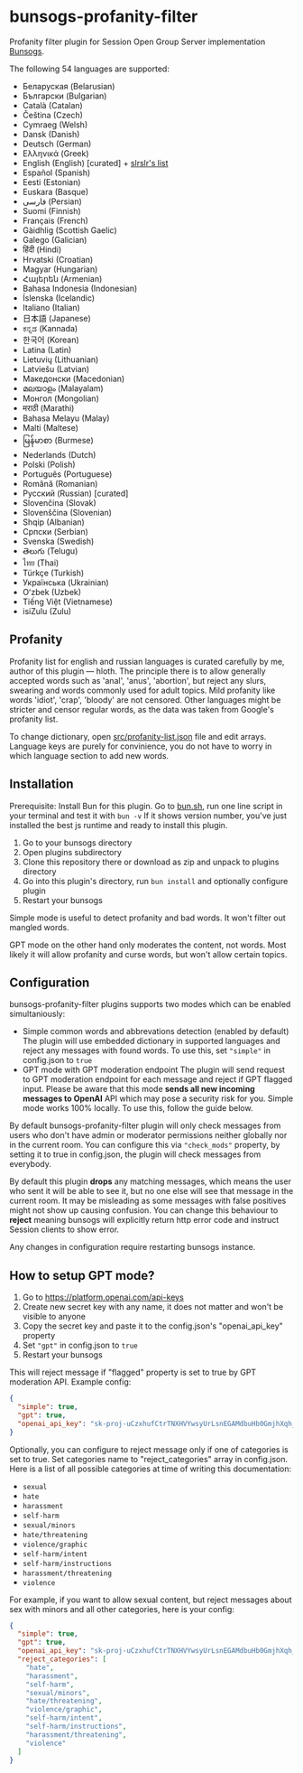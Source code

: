 # bunsogs-profanity-filter

Profanity filter plugin for Session Open Group Server implementation [Bunsogs](https://github.com/VityaSchel/bunsogs).

The following 54 languages are supported:
- Беларуская (Belarusian)
- Български (Bulgarian)
- Català (Catalan)
- Čeština (Czech)
- Cymraeg (Welsh)
- Dansk (Danish)
- Deutsch (German)
- Ελληνικά (Greek)
- English (English) \[curated\] + [slrslr's list](https://github.com/slrslr/session-sogs/blob/main/profanity-block-list.txt)
- Español (Spanish)
- Eesti (Estonian)
- Euskara (Basque)
- فارسی (Persian)
- Suomi (Finnish)
- Français (French)
- Gàidhlig (Scottish Gaelic)
- Galego (Galician)
- हिंदी (Hindi)
- Hrvatski (Croatian)
- Magyar (Hungarian)
- Հայերեն (Armenian)
- Bahasa Indonesia (Indonesian)
- Íslenska (Icelandic)
- Italiano (Italian)
- 日本語 (Japanese)
- ಕನ್ನಡ (Kannada)
- 한국어 (Korean)
- Latina (Latin)
- Lietuvių (Lithuanian)
- Latviešu (Latvian)
- Македонски (Macedonian)
- മലയാളം (Malayalam)
- Монгол (Mongolian)
- मराठी (Marathi)
- Bahasa Melayu (Malay)
- Malti (Maltese)
- မြန်မာစာ (Burmese)
- Nederlands (Dutch)
- Polski (Polish)
- Português (Portuguese)
- Română (Romanian)
- Русский (Russian) \[curated\]
- Slovenčina (Slovak)
- Slovenščina (Slovenian)
- Shqip (Albanian)
- Српски (Serbian)
- Svenska (Swedish)
- తెలుగు (Telugu)
- ไทย (Thai)
- Türkçe (Turkish)
- Українська (Ukrainian)
- Oʻzbek (Uzbek)
- Tiếng Việt (Vietnamese)
- isiZulu (Zulu)

## Profanity

Profanity list for english and russian languages is curated carefully by me, author of this plugin — hloth. The principle there is to allow generally accepted words such as 'anal', 'anus', 'abortion', but reject any slurs, swearing and words commonly used for adult topics. Mild profanity like words 'idiot', 'crap', 'bloody' are not censored. Other languages might be stricter and censor regular words, as the data was taken from Google's profanity list.


To change dictionary, open [src/profanity-list.json](./src/profanity-list.json) file and edit arrays. Language keys are purely for convinience, you do not have to worry in which language section to add new words.

## Installation 

Prerequisite: Install Bun for this plugin. Go to [bun.sh](https://bun.sh), run one line script in your terminal and test it with `bun -v` If it shows version number, you've just installed the best js runtime and ready to install this plugin.

1. Go to your bunsogs directory
2. Open plugins subdirectory
3. Clone this repository there or download as zip and unpack to plugins directory
4. Go into this plugin's directory, run `bun install` and optionally configure plugin
5. Restart your bunsogs

Simple mode is useful to detect profanity and bad words. It won't filter out mangled words.

GPT mode on the other hand only moderates the content, not words. Most likely it will allow profanity and curse words, but won't allow certain topics.

## Configuration

bunsogs-profanity-filter plugins supports two modes which can be enabled simultaniously:

- Simple common words and abbrevations detection (enabled by default)
  The plugin will use embedded dictionary in supported languages and reject any messages with found words.
  To use this, set `"simple"` in config.json to `true` 
- GPT mode with GPT moderation endpoint
  The plugin will send request to GPT moderation endpoint for each message and reject if GPT flagged input. Please be aware that this mode **sends all new incoming messages to OpenAI** API which may pose a security risk for you. Simple mode works 100% locally.
  To use this, follow the guide below.

By default bunsogs-profanity-filter plugin will only check messages from users who don't have admin or moderator permissions neither globally nor in the current room. You can configure this via `"check_mods"` property, by setting it to true in config.json, the plugin will check messages from everybody.

By default this plugin **drops** any matching messages, which means the user who sent it will be able to see it, but no one else will see that message in the current room. It may be misleading as some messages with false positives might not show up causing confusion. You can change this behaviour to **reject** meaning bunsogs will explicitly return http error code and instruct Session clients to show error. 

Any changes in configuration require restarting bunsogs instance.

## How to setup GPT mode?

1. Go to https://platform.openai.com/api-keys
2. Create new secret key with any name, it does not matter and won't be visible to anyone
3. Copy the secret key and paste it to the config.json's "openai_api_key" property
4. Set `"gpt"` in config.json to `true`
5. Restart your bunsogs

This will reject message if "flagged" property is set to true by GPT moderation API. Example config:

```json
{
  "simple": true,
  "gpt": true,
  "openai_api_key": "sk-proj-uCzxhufCtrTNXHVYwsyUrLsnEGAMdbuHb0GmjhXqh_fvWHwEIg9RBLtHpdvTOjBxJrC9EJmnYoZ5DNbsXdGY_zSYSsEwo66urAAF1Xcg_YZbenwT2DDqb7DwN1Wi"
}
```

Optionally, you can configure to reject message only if one of categories is set to true. Set categories name to "reject_categories" array in config.json. Here is a list of all possible categories at time of writing this documentation:

- `sexual`
- `hate`
- `harassment`
- `self-harm`
- `sexual/minors`
- `hate/threatening`
- `violence/graphic`
- `self-harm/intent`
- `self-harm/instructions`
- `harassment/threatening`
- `violence`

For example, if you want to allow sexual content, but reject messages about sex with minors and all other categories, here is your config:

```json
{
  "simple": true,
  "gpt": true,
  "openai_api_key": "sk-proj-uCzxhufCtrTNXHVYwsyUrLsnEGAMdbuHb0GmjhXqh_fvWHwEIg9RBLtHpdvTOjBxJrC9EJmnYoZ5DNbsXdGY_zSYSsEwo66urAAF1Xcg_YZbenwT2DDqb7DwN1Wi",
  "reject_categories": [
    "hate",
    "harassment",
    "self-harm",
    "sexual/minors",
    "hate/threatening",
    "violence/graphic",
    "self-harm/intent",
    "self-harm/instructions",
    "harassment/threatening",
    "violence"
  ]
}
```